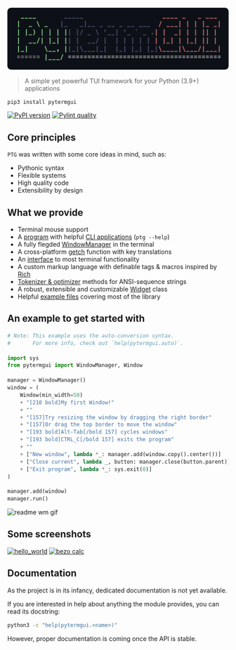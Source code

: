 <!-- TODO: these colors could be randomly generated -->
![title](https://github.com/bczsalba/pytermgui/raw/master/assets/title.png)

> A simple yet powerful TUI framework for your Python (3.9+) applications
```
pip3 install pytermgui
```

[![PyPI version](https://raw.githubusercontent.com/bczsalba/pytermgui/master/assets/version.svg)](https://pypi.org/project/pytermgui)
[![Pylint quality](https://raw.githubusercontent.com/bczsalba/pytermgui/master/assets/quality.svg)](https://github.com/bczsalba/pytermgui/blob/master/utils/create_badge.py)


Core principles
---------------

<!-- Look into rewording this -->
`PTG` was written with some core ideas in mind, such as:
- Pythonic syntax
- Flexible systems
- High quality code
- Extensibility by design

What we provide
---------------

- Terminal mouse support
- A [program](https://www.reddit.com/link/p3b6ou/video/kkfhn20of0h71/player?utm_source=reddit&utm_medium=usertext&utm_name=Python&utm_content=t3_p3b6ou) with helpful [CLI applications](https://github.com/bczsalba/pytermgui/blob/master/pytermgui/cmd.py) (`ptg --help`)
- A fully flegded [WindowManager](https://github.com/bczsalba/pytermgui/blob/master/pytermgui/window_manager.py) in the terminal
- A cross-platform [getch](https://github.com/bczsalba/pytermgui/blob/master/pytermgui/input.py) function with key translations
- An [interface](https://github.com/bczsalba/pytermgui/blob/master/pytermgui/ansi_interface.py) to most terminal functionality
- A custom markup language with definable tags & macros inspired by [Rich](https://github.com/willmcgugan/rich/tree/master/rich)
- [Tokenizer & optimizer](https://github.com/bczsalba/pytermgui/blob/master/pytermgui/parser.py) methods for ANSI-sequence strings
- A robust, extensible and customizable [Widget](https://github.com/bczsalba/pytermgui/blob/master/pytermgui/widgets) class
- Helpful [example files](https://github.com/bczsalba/pytermgui/tree/master/examples) covering most of the library


An example to get started with
------------------------------
```python
# Note: This example uses the auto-conversion syntax. 
#       For more info, check out `help(pytermgui.auto)`.

import sys
from pytermgui import WindowManager, Window

manager = WindowManager()
window = (
    Window(min_width=50)
    + "[210 bold]My first Window!"
    + ""
    + "[157]Try resizing the window by dragging the right border"
    + "[157]Or drag the top border to move the window"
    + "[193 bold]Alt-Tab[/bold 157] cycles windows"
    + "[193 bold]CTRL_C[/bold 157] exits the program"
    + ""
    + ["New window", lambda *_: manager.add(window.copy().center())]
    + ["Close current", lambda _, button: manager.close(button.parent)]
    + ["Exit program", lambda *_: sys.exit(0)]
)

manager.add(window)
manager.run()

```

<!-- TODO: Figure out a better quality for this -->
![readme wm gif](https://github.com/bczsalba/pytermgui/raw/master/assets/readme_wm.gif)

Some screenshots
----------------

[![hello_world](https://github.com/bczsalba/pytermgui/raw/master/assets/hello_world.png)](https://github.com/bczsalba/pytermgui/blob/master/examples/hello_world.py)
[![bezo calc](https://github.com/bczsalba/pytermgui/raw/master/assets/bezocalc.png)](https://github.com/bczsalba/pytermgui/blob/master/examples/bezocalc.py)

Documentation
-------------

As the project is in its infancy, dedicated documentation is not yet available. 

If you are interested in help about anything the module provides, you can read its docstring:
```bash
python3 -c "help(pytermgui.<name>)"
```

However, proper documentation is coming once the API is stable.
